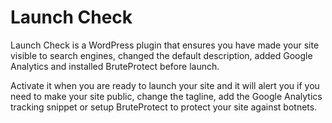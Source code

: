 Launch Check
============

Launch Check is a WordPress plugin that ensures you have made your site visible to search engines, changed the default description, added Google Analytics and installed BruteProtect before launch.

Activate it when you are ready to launch your site and it will alert you if you need to make your site public, change the tagline, add the Google Analytics tracking snippet or setup BruteProtect to protect your site against botnets.
